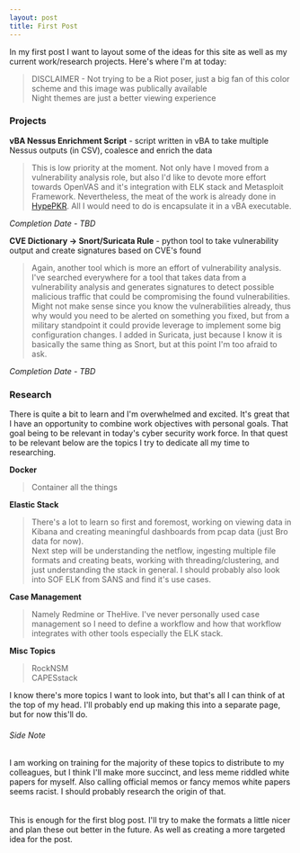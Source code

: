 ```yaml
---
layout: post
title: First Post
---
```


In my first post I want to layout some of the ideas for this site as well as my current work/research projects. Here's where I'm at today:  

>DISCLAIMER - Not trying to be a Riot poser, just a big fan of this color scheme and this image was publically available  
>Night themes are just a better viewing experience 

### Projects  
**vBA Nessus Enrichment Script** - script written in vBA to take multiple Nessus outputs (in CSV), coalesce and enrich the data
     
>This is low priority at the moment. Not only have I moved from a vulnerability analysis role, but also 
>I'd like to devote more effort towards OpenVAS and it's integration with ELK stack and Metasploit 
>Framework. Nevertheless, the meat of the work is already done in [HypePKR](https://github.com/Bl00ve/HypePKR).
>All I would need to do is encapsulate it in a vBA executable.
     
*Completion Date - TBD*
          
          
**CVE Dictionary -> Snort/Suricata Rule** - python tool to take vulnerability output and create signatures based on CVE's found  

>Again, another tool which is more an effort of vulnerability analysis. I've searched everywhere for a tool that takes
>data from a vulnerability analysis and generates signatures to detect possible malicious traffic that could be
>compromising the found vulnerabilities. Might not make sense since you know the vulnerabilities already, thus why
>would you need to be alerted on something you fixed, but from a military standpoint it could provide leverage to
>implement some big configuration changes. I added in Suricata, just because I know it is basically the same thing as
>Snort, but at this point I'm too afraid to ask.
     
*Completion Date - TBD*
     
### Research
There is quite a bit to learn and I'm overwhelmed and excited. It's great that I have an opportunity to combine work objectives with
personal goals. That goal being to be relevant in today's cyber security work force. In that quest to be relevant below are the topics
I try to dedicate all my time to researching.  

**Docker**

>Container all the things

**Elastic Stack**

>There's a lot to learn so first and foremost, working on viewing data in Kibana and creating meaningful dashboards from pcap data
>(just Bro data for now).  
>Next step will be understanding the netflow, ingesting multiple file formats and creating beats, working with threading/clustering,
>and just understanding the stack in general. I should probably also look into SOF ELK from SANS and find it's use cases.

**Case Management**

>Namely Redmine or TheHive. I've never personally used case management so I need to define a workflow and how that workflow integrates 
>with other tools especially the ELK stack.

**Misc Topics**

>RockNSM  
>CAPESstack

I know there's more topics I want to look into, but that's all I can think of at the top of my head. I'll probably end up making this
into a separate page, but for now this'll do.

###### Side Note  
I am working on training for the majority of these topics to distribute to my colleagues, but I think I'll make more succinct, 
and less meme riddled white papers for myself. Also calling official memos or fancy memos white papers seems racist. I should probably 
research the origin of that.
<br />
<br />
<br />
This is enough for the first blog post. I'll try to make the formats a little nicer and plan these out better in the future. As well as 
creating a more targeted idea for the post.
